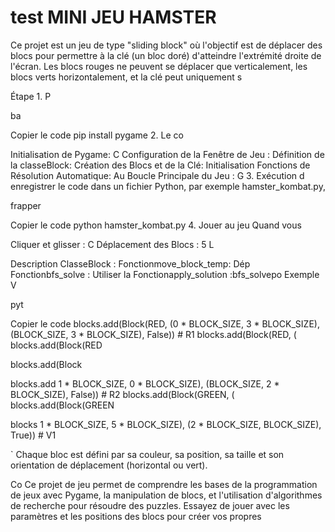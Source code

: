 # test MINI JEU HAMSTER 
Ce projet est un jeu de type "sliding block" où l'objectif est de déplacer des blocs pour permettre à la clé (un bloc doré) d'atteindre l'extrémité droite de l'écran. Les blocs rouges ne peuvent se déplacer que verticalement, les blocs verts horizontalement, et la clé peut uniquement s

Étape
1.
P

ba

Copier le code
pip install pygame
2.
Le co

Initialisation de Pygame: C
Configuration de la Fenêtre de Jeu :
Définition de la classeBlock:
Création des Blocs et de la Clé: Initialisation
Fonctions de Résolution Automatique: Au
Boucle Principale du Jeu : G
3. Exécution d
enregistrer le code dans un fichier Python, par exemple hamster_kombat.py,

frapper

Copier le code
python hamster_kombat.py
4. Jouer au jeu
Quand vous

Cliquer et glisser : C
Déplacement des Blocs :
5
L

Description
ClasseBlock :
Fonctionmove_block_temp: Dép
Fonctionbfs_solve : Utiliser la
Fonctionapply_solution :bfs_solvepo
Exemple
V

pyt

Copier le code
blocks.add(Block(RED, (0 * BLOCK_SIZE, 3 * BLOCK_SIZE), (BLOCK_SIZE, 3 * BLOCK_SIZE), False))  # R1
blocks.add(Block(RED, (
blocks.add(Block(RED

blocks.add(Block

blocks.add
1 * BLOCK_SIZE, 0 * BLOCK_SIZE), (BLOCK_SIZE, 2 * BLOCK_SIZE), False))  # R2
blocks.add(Block(GREEN, (
blocks.add(Block(GREEN

blocks
1 * BLOCK_SIZE, 5 * BLOCK_SIZE), (2 * BLOCK_SIZE, BLOCK_SIZE), True))  # V1

`
Chaque bloc est défini par sa couleur, sa position, sa taille et son orientation de déplacement (horizontal ou vert).

Co
Ce projet de jeu permet de comprendre les bases de la programmation de jeux avec Pygame, la manipulation de blocs, et l'utilisation d'algorithmes de recherche pour résoudre des puzzles. Essayez de jouer avec les paramètres et les positions des blocs pour créer vos propres
